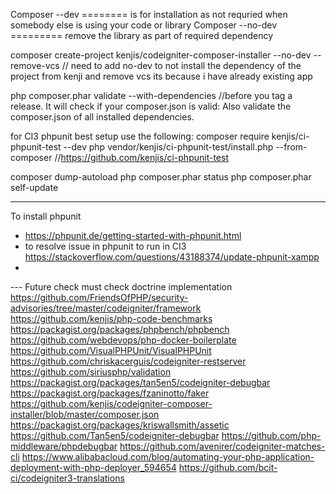 Composer --dev ======== is for installation as not requried when somebody else is using your code or library
Composer --no-dev ========= remove the library as part of required dependency

composer create-project kenjis/codeigniter-composer-installer --no-dev --remove-vcs // need to add no-dev to not install the dependency of the project from kenji and remove vcs its because i have already existing app

php composer.phar validate --with-dependencies //before you tag a release. It will check if your composer.json is valid: Also validate the composer.json of all installed dependencies.

for CI3 phpunit best setup use the following:
composer require kenjis/ci-phpunit-test --dev
php vendor/kenjis/ci-phpunit-test/install.php --from-composer //https://github.com/kenjis/ci-phpunit-test


composer dump-autoload
php composer.phar status
php composer.phar self-update


---
To install phpunit
- https://phpunit.de/getting-started-with-phpunit.html
- to resolve issue in phpunit to run in CI3  https://stackoverflow.com/questions/43188374/update-phpunit-xampp
-


--- Future check
must check doctrine implementation
https://github.com/FriendsOfPHP/security-advisories/tree/master/codeigniter/framework
https://github.com/kenjis/php-code-benchmarks
https://packagist.org/packages/phpbench/phpbench
https://github.com/webdevops/php-docker-boilerplate
https://github.com/VisualPHPUnit/VisualPHPUnit
https://github.com/chriskacerguis/codeigniter-restserver
https://github.com/siriusphp/validation
https://packagist.org/packages/tan5en5/codeigniter-debugbar
https://packagist.org/packages/fzaninotto/faker
https://github.com/kenjis/codeigniter-composer-installer/blob/master/composer.json
https://packagist.org/packages/kriswallsmith/assetic
https://github.com/Tan5en5/codeigniter-debugbar
https://github.com/php-middleware/phpdebugbar
https://github.com/avenirer/codeigniter-matches-cli
https://www.alibabacloud.com/blog/automating-your-php-application-deployment-with-php-deployer_594654
https://github.com/bcit-ci/codeigniter3-translations